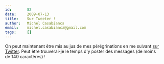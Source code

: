 ```yaml
---
id:       82
date:     2009-07-13
title:    Sur Tweeter !
author:   Michel Casabianca
email:    michel.casabianca@gmail.com
tags:     []
---
```


On peut maintenant être mis au jus de mes pérégrinations en me suivant [sur Twitter](http://twitter.com/c4s4). Peut être trouverai-je le temps d'y poster des messages (de moins de 140 caractères) !

